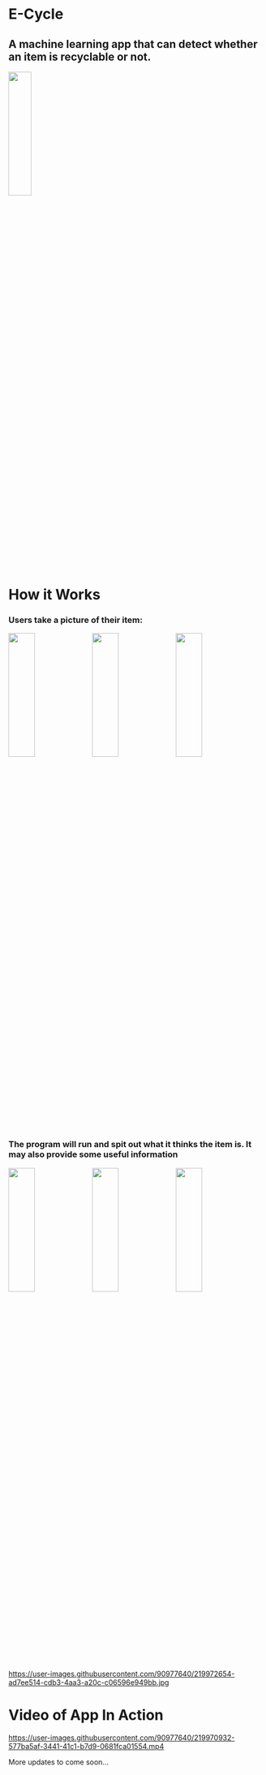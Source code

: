 # E-Cycle

## A machine learning app that can detect whether an item is recyclable or not.

<img src="https://user-images.githubusercontent.com/90977640/217628027-b6bc69f4-c520-4d25-998e-fef4a09ce9e0.PNG" width=30% height=25%>

# How it Works

### Users take a picture of their item:

<img src="https://user-images.githubusercontent.com/90977640/219972574-9e7d2db5-088b-478e-a16d-48c010ecb222.jpg" width=32% height=25%> <img src="https://user-images.githubusercontent.com/90977640/219972575-e9ceeca6-8e16-4285-b90c-2079d259deb8.jpg" width=32% height=25%> <img src="https://user-images.githubusercontent.com/90977640/219972577-7661b347-18a2-40bd-89c1-83755f9fd6d0.jpg" width=32% height=25%>


### The program will run and spit out what it thinks the item is. It may also provide some useful information

<img src="https://user-images.githubusercontent.com/90977640/219972655-38a6a565-18c5-4ad4-9fc2-6f4921e4eca3.jpg" width=32% height=25%> <img src="https://user-images.githubusercontent.com/90977640/219972652-4d5d0c6f-a483-4781-9ffd-3c142ef8b45a.jpg" width=32% height=25%> <img src="https://user-images.githubusercontent.com/90977640/219972654-ad7ee514-cdb3-4aa3-a20c-c06596e949bb.jpg" width=32% height=25%>


https://user-images.githubusercontent.com/90977640/219972654-ad7ee514-cdb3-4aa3-a20c-c06596e949bb.jpg

# Video of App In Action

https://user-images.githubusercontent.com/90977640/219970932-577ba5af-3441-41c1-b7d9-0681fca01554.mp4

More updates to come soon...
